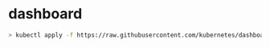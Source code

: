 # dashboard

```bash
> kubectl apply -f https://raw.githubusercontent.com/kubernetes/dashboard/v2.7.0/aio/deploy/recommended.yaml
```

